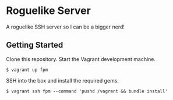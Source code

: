 # Roguelike Server

A roguelike SSH server so I can be a bigger nerd!

## Getting Started

Clone this repository. Start the Vagrant development machine.

```
$ vagrant up fpm
```

SSH into the box and install the required gems.

```
$ vagrant ssh fpm --command 'pushd /vagrant && bundle install'
```
